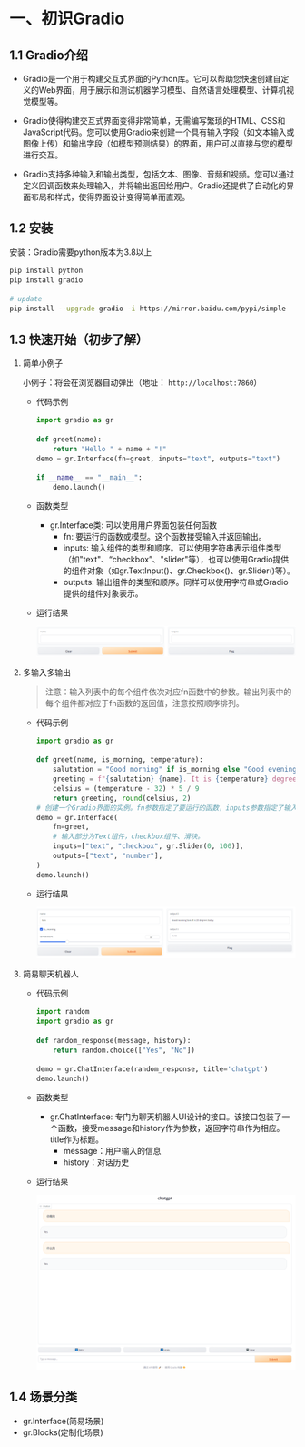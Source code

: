 # 一、初识Gradio

## 1.1 Gradio介绍
- Gradio是一个用于构建交互式界面的Python库。它可以帮助您快速创建自定义的Web界面，用于展示和测试机器学习模型、自然语言处理模型、计算机视觉模型等。

- Gradio使得构建交互式界面变得非常简单，无需编写繁琐的HTML、CSS和JavaScript代码。您可以使用Gradio来创建一个具有输入字段（如文本输入或图像上传）和输出字段（如模型预测结果）的界面，用户可以直接与您的模型进行交互。

-  Gradio支持多种输入和输出类型，包括文本、图像、音频和视频。您可以通过定义回调函数来处理输入，并将输出返回给用户。Gradio还提供了自动化的界面布局和样式，使得界面设计变得简单而直观。

## 1.2 安装

安装：Gradio需要python版本为3.8以上

```sh
pip install python
pip install gradio

# update
pip install --upgrade gradio -i https://mirror.baidu.com/pypi/simple
```

## 1.3 快速开始（初步了解）


1.  简单小例子

    小例子：将会在浏览器自动弹出（地址： `http://localhost:7860`）

    - 代码示例

        ```python
        import gradio as gr
        
        def greet(name):
            return "Hello " + name + "!"
        demo = gr.Interface(fn=greet, inputs="text", outputs="text")
            
        if __name__ == "__main__":
            demo.launch()   
        ```
    - 函数类型
        - gr.Interface类: 可以使用用户界面包装任何函数
            - fn: 要运行的函数或模型。这个函数接受输入并返回输出。
            - inputs: 输入组件的类型和顺序。可以使用字符串表示组件类型（如"text"、“checkbox”、"slider"等），也可以使用Gradio提供的组件对象（如gr.TextInput()、gr.Checkbox()、gr.Slider()等）。
            - outputs: 输出组件的类型和顺序。同样可以使用字符串或Gradio提供的组件对象表示。

    - 运行结果
        
        ![](/python/framework/gradio/001.png)

2. 多输入多输出

    >注意：输入列表中的每个组件依次对应fn函数中的参数。输出列表中的每个组件都对应于fn函数的返回值，注意按照顺序排列。
    
    - 代码示例

        ```python
        import gradio as gr
        
        def greet(name, is_morning, temperature):
            salutation = "Good morning" if is_morning else "Good evening"
            greeting = f"{salutation} {name}. It is {temperature} degrees today"
            celsius = (temperature - 32) * 5 / 9
            return greeting, round(celsius, 2)
        # 创建一个Gradio界面的实例。fn参数指定了要运行的函数，inputs参数指定了输入组件的类型和顺序，outputs参数指定了输出组件的类型和顺序。在这里，输入组件依次是文本输入、复选框和滑块，输出组件依次是文本输出和数字输出。
        demo = gr.Interface(
            fn=greet,
            # 输入部分为Text组件，checkbox组件、滑块。
            inputs=["text", "checkbox", gr.Slider(0, 100)],
            outputs=["text", "number"],
        )
        demo.launch()
        ```
    - 运行结果

        ![](/python/framework/gradio/002.png)

3. 简易聊天机器人


    - 代码示例
        ```python
        import random
        import gradio as gr
        
        def random_response(message, history):
            return random.choice(["Yes", "No"])
        
        demo = gr.ChatInterface(random_response, title='chatgpt')
        demo.launch()
        ```
    - 函数类型

        - gr.ChatInterface: 专门为聊天机器人UI设计的接口。该接口包装了一个函数，接受message和history作为参数，返回字符串作为相应。title作为标题。
            - message：用户输入的信息
            - history：对话历史
    
    - 运行结果

        ![](/python/framework/gradio/003.png)

## 1.4 场景分类

- gr.Interface(简易场景)
- gr.Blocks(定制化场景)